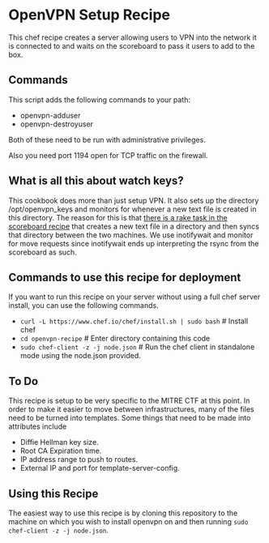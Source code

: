 # OpenVPN Setup Recipe

This chef recipe creates a server allowing users to VPN into the network it is connected to and waits on the scoreboard to pass it users to add to the box.

## Commands

This script adds the following commands to your path:

* openvpn-adduser
* openvpn-destroyuser

Both of these need to be run with administrative privileges.

Also you need port 1194 open for TCP traffic on the firewall.

## What is all this about watch keys?

This cookbook does more than just setup VPN. It also sets up the directory /opt/openvpn_keys and monitors for whenever a new text file is created in this directory. The reason for this is that [there is a rake task in the scoreboard recipe](https://github.com/mitre-cyber-academy/ctf-scoreboard/blob/e0a5e06329183caf6a008eaa07a489c67a9411d6/lib/tasks/scoreboard.rake#L126) that creates a new text file in a directory and then syncs that directory between the two machines. We use inotifywait and monitor for move requests since inotifywait ends up interpreting the rsync from the scoreboard as such.

## Commands to use this recipe for deployment

If you want to run this recipe on your server without using a full chef server install, you can use the following commands.

* `curl -L https://www.chef.io/chef/install.sh | sudo bash` # Install chef
* `cd openvpn-recipe` # Enter directory containing this code
* `sudo chef-client -z -j node.json` # Run the chef client in standalone mode using the node.json provided.

## To Do

This recipe is setup to be very specific to the MITRE CTF at this point. In order to make it easier to move between infrastructures, many of the files need to be turned into templates. Some things that need to be made into attributes include

 * Diffie Hellman key size.
 * Root CA Expiration time.
 * IP address range to push to routes.
 * External IP and port for template-server-config.

## Using this Recipe

The easiest way to use this recipe is by cloning this repository to the machine on which you wish to install openvpn on and then running `sudo chef-client -z -j node.json`.
